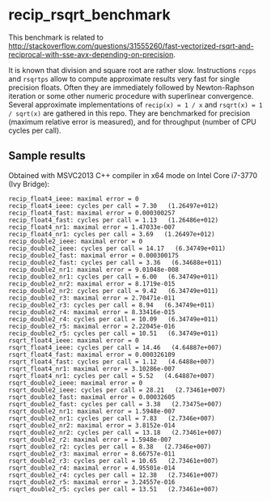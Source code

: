 # recip_rsqrt_benchmark
This benchmark is related to http://stackoverflow.com/questions/31555260/fast-vectorized-rsqrt-and-reciprocal-with-sse-avx-depending-on-precision.

It is known that division and square root are rather slow.
Instructions `rcpps` and `rsqrtps` allow to compute approximate results very fast for single precision floats.
Often they are immediately followed by Newton-Raphson iteration or some other numeric procedure with superlinear convergence.
Several approximate implementations of `recip(x) = 1 / x` and `rsqrt(x) = 1 / sqrt(x)` are gathered in this repo.
They are benchmarked for precision (maximum relative error is measured), and for throughput (number of CPU cycles per call).

## Sample results

Obtained with MSVC2013 C++ compiler in x64 mode on Intel Core i7-3770 (Ivy Bridge):

```
recip_float4_ieee: maximal error = 0
recip_float4_ieee: cycles per call = 7.30   (1.26497e+012)
recip_float4_fast: maximal error = 0.000300257
recip_float4_fast: cycles per call = 1.13   (1.26486e+012)
recip_float4_nr1: maximal error = 1.47033e-007
recip_float4_nr1: cycles per call = 3.69   (1.26497e+012)
recip_double2_ieee: maximal error = 0
recip_double2_ieee: cycles per call = 14.17   (6.34749e+011)
recip_double2_fast: maximal error = 0.000300175
recip_double2_fast: cycles per call = 3.36   (6.34688e+011)
recip_double2_nr1: maximal error = 9.01048e-008
recip_double2_nr1: cycles per call = 6.00   (6.34749e+011)
recip_double2_nr2: maximal error = 8.1719e-015
recip_double2_nr2: cycles per call = 9.42   (6.34749e+011)
recip_double2_r3: maximal error = 2.70471e-011
recip_double2_r3: cycles per call = 8.94   (6.34749e+011)
recip_double2_r4: maximal error = 8.33416e-015
recip_double2_r4: cycles per call = 10.09   (6.34749e+011)
recip_double2_r5: maximal error = 2.22045e-016
recip_double2_r5: cycles per call = 10.51   (6.34749e+011)
rsqrt_float4_ieee: maximal error = 0
rsqrt_float4_ieee: cycles per call = 14.46   (4.64887e+007)
rsqrt_float4_fast: maximal error = 0.000326109
rsqrt_float4_fast: cycles per call = 1.12   (4.6488e+007)
rsqrt_float4_nr1: maximal error = 3.10286e-007
rsqrt_float4_nr1: cycles per call = 5.52   (4.64887e+007)
rsqrt_double2_ieee: maximal error = 0
rsqrt_double2_ieee: cycles per call = 28.21   (2.73461e+007)
rsqrt_double2_fast: maximal error = 0.00032605
rsqrt_double2_fast: cycles per call = 3.38   (2.73475e+007)
rsqrt_double2_nr1: maximal error = 1.5948e-007
rsqrt_double2_nr1: cycles per call = 7.83   (2.7346e+007)
rsqrt_double2_nr2: maximal error = 3.8152e-014
rsqrt_double2_nr2: cycles per call = 13.18   (2.73461e+007)
rsqrt_double2_r2: maximal error = 1.5948e-007
rsqrt_double2_r2: cycles per call = 8.38   (2.7346e+007)
rsqrt_double2_r3: maximal error = 8.66757e-011
rsqrt_double2_r3: cycles per call = 10.65   (2.73461e+007)
rsqrt_double2_r4: maximal error = 4.95501e-014
rsqrt_double2_r4: cycles per call = 12.38   (2.73461e+007)
rsqrt_double2_r5: maximal error = 3.24557e-016
rsqrt_double2_r5: cycles per call = 13.51   (2.73461e+007)
```
